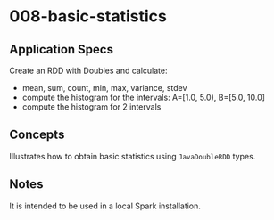 # 008-basic-statistics

## Application Specs
Create an RDD with Doubles and calculate:
+ mean, sum, count, min, max, variance, stdev
+ compute the histogram for the intervals: A=[1.0, 5.0), B=[5.0, 10.0]
+ compute the histogram for 2 intervals


## Concepts
Illustrates how to obtain basic statistics using `JavaDoubleRDD` types.

## Notes
It is intended to be used in a local Spark installation.
